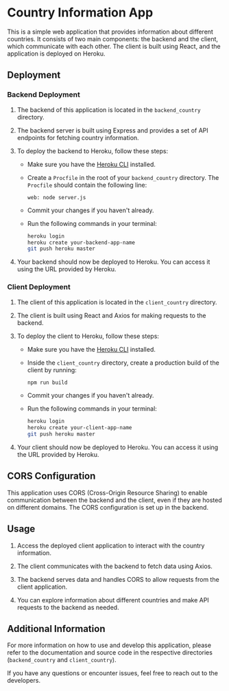 # Country Information App

This is a simple web application that provides information about different countries. It consists of two main components: the backend and the client, which communicate with each other. The client is built using React, and the application is deployed on Heroku.

## Deployment

### Backend Deployment

1. The backend of this application is located in the `backend_country` directory.

2. The backend server is built using Express and provides a set of API endpoints for fetching country information.

3. To deploy the backend to Heroku, follow these steps:

   - Make sure you have the [Heroku CLI](https://devcenter.heroku.com/articles/heroku-cli) installed.

   - Create a `Procfile` in the root of your `backend_country` directory. The `Procfile` should contain the following line:

     ```
     web: node server.js
     ```

   - Commit your changes if you haven't already.

   - Run the following commands in your terminal:

     ```bash
     heroku login
     heroku create your-backend-app-name
     git push heroku master
     ```

4. Your backend should now be deployed to Heroku. You can access it using the URL provided by Heroku.

### Client Deployment

1. The client of this application is located in the `client_country` directory.

2. The client is built using React and Axios for making requests to the backend.

3. To deploy the client to Heroku, follow these steps:

   - Make sure you have the [Heroku CLI](https://devcenter.heroku.com/articles/heroku-cli) installed.

   - Inside the `client_country` directory, create a production build of the client by running:

     ```bash
     npm run build
     ```

   - Commit your changes if you haven't already.

   - Run the following commands in your terminal:

     ```bash
     heroku login
     heroku create your-client-app-name
     git push heroku master
     ```

4. Your client should now be deployed to Heroku. You can access it using the URL provided by Heroku.

## CORS Configuration

This application uses CORS (Cross-Origin Resource Sharing) to enable communication between the backend and the client, even if they are hosted on different domains. The CORS configuration is set up in the backend.

## Usage

1. Access the deployed client application to interact with the country information.

2. The client communicates with the backend to fetch data using Axios.

3. The backend serves data and handles CORS to allow requests from the client application.

4. You can explore information about different countries and make API requests to the backend as needed.

## Additional Information

For more information on how to use and develop this application, please refer to the documentation and source code in the respective directories (`backend_country` and `client_country`).

If you have any questions or encounter issues, feel free to reach out to the developers.